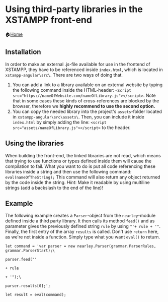 Using third-party libraries in the XSTAMPP front-end
===================================

:house:[Home](README.md)

Installation
--------------

In order to make an external .js-file available for use in the frontend of XSTAMPP,
they have to be referenced inside `index.html`, which is located in `xstampp-angular\src\`. There are two ways of doing that.

1. You can add a link to a library available on an external website by typing the following command inside the HTML-header:
`<script src="https://nameOfWebsite.com/nameOfLibrary.js"></script>`.
Note that in some cases these kinds of cross-references are blocked by the browser, therefore we __highly recommend to use the second option.__
2. You can copy the needed library into the project's `assets`-folder located in `xstampp-angular\src\assets\`. Then, you can include it inside `index.html` by simply adding the line: `<script src="assets/nameOfLibrary.js"></script>` to the header.

Using the libraries
--------------------------

When building the front-end, the linked libraries are not read, which means that trying to use functions or types defined inside them will cause the compilation to fail. What you want to do is put all code referencing these libraries inside a string and then use the following command: `eval(nameOfTheString);`
This command will also return any object returned by the code inside the string. _Hint_: Make it readable by using multiline strings (add a backslash to the end of the line)!

Example
---------------------------

The following example creates a `Parser`-object from the `nearley`-module defined inside a third party library. It then calls its method `feed()` and as parameter gives the previously defined string `rule` by using `"'+ rule + '"`. Finally, the first entry of the array `results` is called. Don't use `return` here, as we're not inside a function. Simply type what you want `eval()` to return.

`let command = 'var parser = new nearley.Parser(grammar.ParserRules, grammar.ParserStart);\`

`parser.feed("'`

`+ rule`

`+ '");\`

`parser.results[0];';`

`let result = eval(command);`